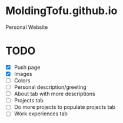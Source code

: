 # MoldingTofu.github.io
Personal Website

# TODO

- [x] Push page
- [x] Images
- [ ] Colors
- [ ] Personal description/greeting
- [ ] About tab with more descriptions
- [ ] Projects tab
- [ ] Do more projects to populate projects tab
- [ ] Work experiences tab
